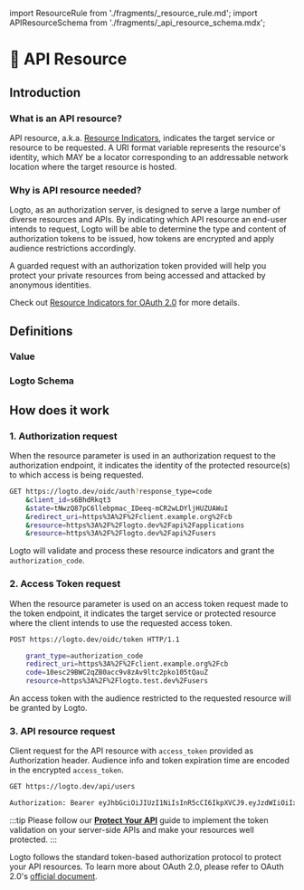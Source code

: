 import ResourceRule from './fragments/\_resource_rule.md';
import APIResourceSchema from './fragments/\_api_resource_schema.mdx';

# 📁 API Resource

## Introduction

### What is an API resource?

API resource, a.k.a. [Resource Indicators](https://www.rfc-editor.org/rfc/rfc8707.html), indicates the target service or resource to be requested. A URI format variable represents the resource's identity, which MAY be a locator corresponding to an addressable network location where the target resource is hosted.

### Why is API resource needed?

Logto, as an authorization server, is designed to serve a large number of diverse resources and APIs. By indicating which API resource an end-user intends to request, Logto will be able to determine the type and content of authorization tokens to be issued, how tokens are encrypted and apply audience restrictions accordingly.

A guarded request with an authorization token provided will help you protect your private resources from being accessed and attacked by anonymous identities.

Check out [Resource Indicators for OAuth 2.0](https://www.rfc-editor.org/rfc/rfc8707.html) for more details.

## Definitions

### Value

<ResourceRule />

### Logto Schema

<APIResourceSchema />

## How does it work

### 1. Authorization request

When the resource parameter is used in an authorization request to the authorization endpoint, it indicates the identity of the protected resource(s) to which access is being requested.

```bash
GET https://logto.dev/oidc/auth?response_type=code
    &client_id=s6BhdRkqt3
    &state=tNwzQ87pC6llebpmac_IDeeq-mCR2wLDYljHUZUAWuI
    &redirect_uri=https%3A%2F%2Fclient.example.org%2Fcb
    &resource=https%3A%2F%2Flogto.dev%2Fapi%2Fapplications
    &resource=https%3A%2F%2Flogto.dev%2Fapi%2Fusers
```

Logto will validate and process these resource indicators and grant the `authorization_code`.

### 2. Access Token request

When the resource parameter is used on an access token request made to the token endpoint, it indicates the target service or protected resource where the client intends to use the requested access token.

```bash
POST https://logto.dev/oidc/token HTTP/1.1

    grant_type=authorization_code
    redirect_uri=https%3A%2F%2Fclient.example.org%2Fcb
    code=10esc29BWC2qZB0acc9v8zAv9ltc2pko105tQauZ
    resource=https%3A%2F%2Flogto.test.dev%2Fusers
```

An access token with the audience restricted to the requested resource will be granted by Logto.

### 3. API resource request

Client request for the API resource with `access_token` provided as Authorization header. Audience info and token expiration time are encoded in the encrypted `access_token`.

```bash
GET https://logto.dev/api/users

Authorization: Bearer eyJhbGciOiJIUzI1NiIsInR5cCI6IkpXVCJ9.eyJzdWIiOiIxMjM0NTY3ODkwIiwiYXVkIjoiaHR0cHM6Ly9sb2d0by5kZXYvYXBpL3VzZXJzIiwiaXNzIjoiaHR0cHM6Ly9sb2d0by5kZXYvb2lkYyIsIm5hbWUiOiJKb2huIERvZSIsImlhdCI6MTUxNjIzOTAyMiwiZXhwIjoxNTE2MzI1NDIyfQ.PjIJl00YNC84EPNYLEdpEEAdAxqhekCYhFEckvRokek

```

:::tip
Please follow our [**Protect Your API**](../../recipes/protect-your-api/README.md) guide to implement the token validation on your server-side APIs and make your resources well protected.
:::

Logto follows the standard token-based authorization protocol to protect your API resources. To learn more about OAuth 2.0, please refer to OAuth 2.0's [official document](https://datatracker.ietf.org/doc/html/rfc6749#section-1.3.1).

